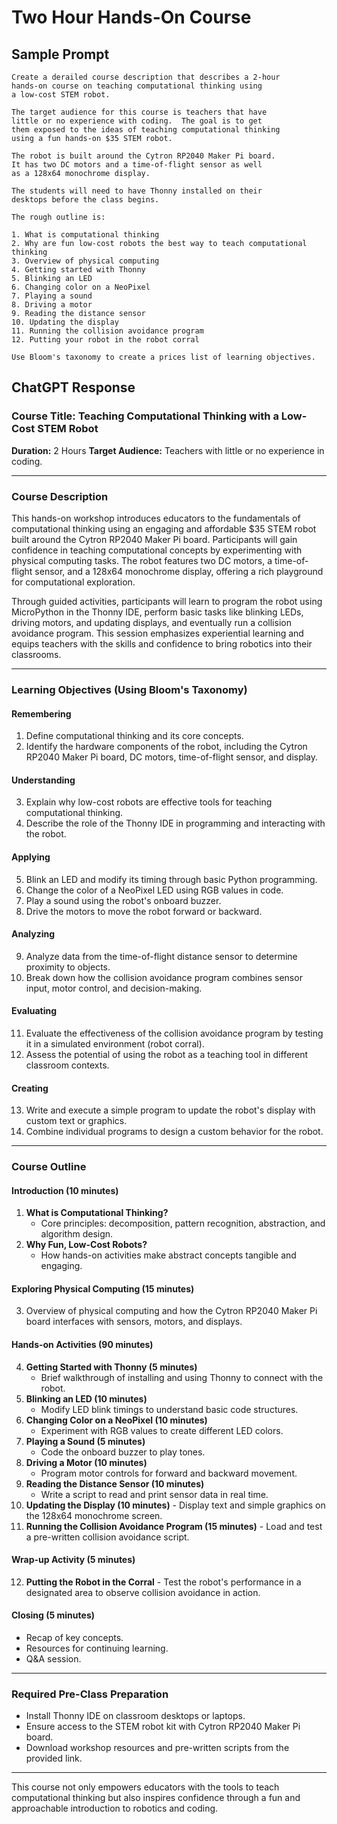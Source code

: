 # Two Hour Hands-On Course

## Sample Prompt

```linenums="0"
Create a derailed course description that describes a 2-hour
hands-on course on teaching computational thinking using
a low-cost STEM robot.

The target audience for this course is teachers that have
little or no experience with coding.  The goal is to get
them exposed to the ideas of teaching computational thinking
using a fun hands-on $35 STEM robot.

The robot is built around the Cytron RP2040 Maker Pi board.
It has two DC motors and a time-of-flight sensor as well
as a 128x64 monochrome display.

The students will need to have Thonny installed on their
desktops before the class begins.

The rough outline is:

1. What is computational thinking
2. Why are fun low-cost robots the best way to teach computational thinking
3. Overview of physical computing
4. Getting started with Thonny
5. Blinking an LED
6. Changing color on a NeoPixel
7. Playing a sound
8. Driving a motor
9. Reading the distance sensor
10. Updating the display
11. Running the collision avoidance program
12. Putting your robot in the robot corral

Use Bloom's taxonomy to create a prices list of learning objectives.
```

## ChatGPT Response

### Course Title: Teaching Computational Thinking with a Low-Cost STEM Robot

**Duration:** 2 Hours
**Target Audience:** Teachers with little or no experience in coding.

* * * *

### **Course Description**

This hands-on workshop introduces educators to the fundamentals of computational thinking using an engaging and affordable $35 STEM robot built around the Cytron RP2040 Maker Pi board. Participants will gain confidence in teaching computational concepts by experimenting with physical computing tasks. The robot features two DC motors, a time-of-flight sensor, and a 128x64 monochrome display, offering a rich playground for computational exploration.

Through guided activities, participants will learn to program the robot using MicroPython in the Thonny IDE, perform basic tasks like blinking LEDs, driving motors, and updating displays, and eventually run a collision avoidance program. This session emphasizes experiential learning and equips teachers with the skills and confidence to bring robotics into their classrooms.

* * * *

### **Learning Objectives** (Using Bloom's Taxonomy)

#### **Remembering**

1.  Define computational thinking and its core concepts.
2.  Identify the hardware components of the robot, including the Cytron RP2040 Maker Pi board, DC motors, time-of-flight sensor, and display.

#### **Understanding**

3.  Explain why low-cost robots are effective tools for teaching computational thinking.
4.  Describe the role of the Thonny IDE in programming and interacting with the robot.

#### **Applying**

5.  Blink an LED and modify its timing through basic Python programming.
6.  Change the color of a NeoPixel LED using RGB values in code.
7.  Play a sound using the robot's onboard buzzer.
8.  Drive the motors to move the robot forward or backward.

#### **Analyzing**

9.  Analyze data from the time-of-flight distance sensor to determine proximity to objects.
10.  Break down how the collision avoidance program combines sensor input, motor control, and decision-making.

#### **Evaluating**

11.  Evaluate the effectiveness of the collision avoidance program by testing it in a simulated environment (robot corral).
12.  Assess the potential of using the robot as a teaching tool in different classroom contexts.

#### **Creating**

13.  Write and execute a simple program to update the robot's display with custom text or graphics.
14.  Combine individual programs to design a custom behavior for the robot.

* * * *

### **Course Outline**

#### **Introduction (10 minutes)**

1.  **What is Computational Thinking?**
    -   Core principles: decomposition, pattern recognition, abstraction, and algorithm design.
2.  **Why Fun, Low-Cost Robots?**
    -   How hands-on activities make abstract concepts tangible and engaging.

#### **Exploring Physical Computing (15 minutes)**

3.  Overview of physical computing and how the Cytron RP2040 Maker Pi board interfaces with sensors, motors, and displays.

#### **Hands-on Activities (90 minutes)**

4.  **Getting Started with Thonny (5 minutes)**
    -   Brief walkthrough of installing and using Thonny to connect with the robot.
5.  **Blinking an LED (10 minutes)**
    -   Modify LED blink timings to understand basic code structures.
6.  **Changing Color on a NeoPixel (10 minutes)**
    -   Experiment with RGB values to create different LED colors.
7.  **Playing a Sound (5 minutes)**
    -   Code the onboard buzzer to play tones.
8.  **Driving a Motor (10 minutes)**
    -   Program motor controls for forward and backward movement.
9.  **Reading the Distance Sensor (10 minutes)**
    -   Write a script to read and print sensor data in real time.
10.  **Updating the Display (10 minutes)**
    -   Display text and simple graphics on the 128x64 monochrome screen.
11.  **Running the Collision Avoidance Program (15 minutes)**
    -   Load and test a pre-written collision avoidance script.

#### **Wrap-up Activity (5 minutes)**

12.  **Putting the Robot in the Corral**
    -   Test the robot's performance in a designated area to observe collision avoidance in action.

#### **Closing (5 minutes)**

-   Recap of key concepts.
-   Resources for continuing learning.
-   Q&A session.

* * * *

### **Required Pre-Class Preparation**

-   Install Thonny IDE on classroom desktops or laptops.
-   Ensure access to the STEM robot kit with Cytron RP2040 Maker Pi board.
-   Download workshop resources and pre-written scripts from the provided link.

* * * *

This course not only empowers educators with the tools to teach computational thinking but also inspires confidence through a fun and approachable introduction to robotics and coding.